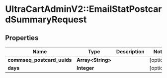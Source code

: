 # UltraCartAdminV2::EmailStatPostcardSummaryRequest

## Properties
Name | Type | Description | Notes
------------ | ------------- | ------------- | -------------
**commseq_postcard_uuids** | **Array&lt;String&gt;** |  | [optional] 
**days** | **Integer** |  | [optional] 


